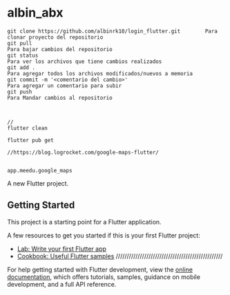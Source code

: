 # albin_abx
    git clone https://github.com/albinrk10/login_flutter.git        Para clonar proyecto del repositorio
    git pull                                                            Para bajar cambios del repositorio  
    git status                                                          Para ver los archivos que tiene cambios realizados
    git add .                                                           Para agregar todos los archivos modificados/nuevos a memoria
    git commit -m '<comentario del cambio>'                             Para agregar un comentario para subir
    git push                                                            Para Mandar cambios al repositorio  
    
    
    
    //
    flutter clean
    
    flutter pub get 
    
    //https://blog.logrocket.com/google-maps-flutter/
    
    
    app.meedu.google_maps
A new Flutter project.

## Getting Started

This project is a starting point for a Flutter application.

A few resources to get you started if this is your first Flutter project:

- [Lab: Write your first Flutter app](https://docs.flutter.dev/get-started/codelab)
- [Cookbook: Useful Flutter samples](https://docs.flutter.dev/cookbook)
/////////////////////////////////////////////////


For help getting started with Flutter development, view the
[online documentation](https://docs.flutter.dev/), which offers tutorials,
samples, guidance on mobile development, and a full API reference.
